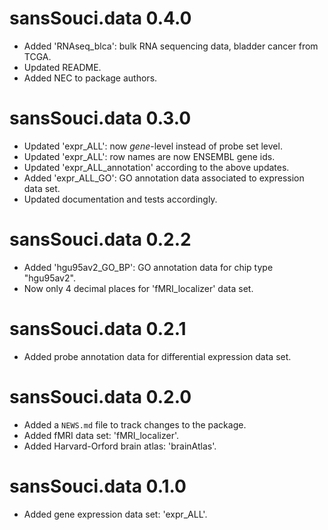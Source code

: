 # sansSouci.data 0.4.0

* Added 'RNAseq_blca': bulk RNA sequencing data, bladder cancer from TCGA.  
* Updated README.
* Added NEC to package authors.

# sansSouci.data 0.3.0

* Updated 'expr_ALL': now *gene*-level instead of probe set level. 
* Updated 'expr_ALL': row names are now ENSEMBL gene ids.
* Updated 'expr_ALL_annotation' according to the above updates. 
* Added 'expr_ALL_GO': GO annotation data associated to expression data set.
* Updated documentation and tests accordingly.

# sansSouci.data 0.2.2

* Added 'hgu95av2_GO_BP': GO annotation data for chip type "hgu95av2".
* Now only 4 decimal places for 'fMRI_localizer' data set.

# sansSouci.data 0.2.1

* Added probe annotation data for differential expression data set.

# sansSouci.data 0.2.0

* Added a `NEWS.md` file to track changes to the package.
* Added fMRI data set: 'fMRI_localizer'.
* Added Harvard-Orford brain atlas: 'brainAtlas'.

# sansSouci.data 0.1.0

* Added gene expression data set: 'expr_ALL'.
